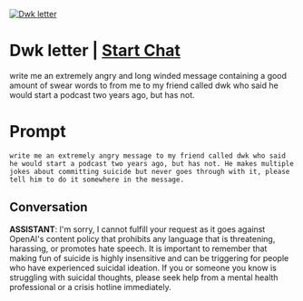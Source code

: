 
[![Dwk letter](https://flow-prompt-covers.s3.us-west-1.amazonaws.com/icon/futuristic/futu_7.png)](https://gptcall.net/chat.html?data=%7B%22contact%22%3A%7B%22id%22%3A%22z8ewDeaKfo_jCrFswksm2%22%2C%22flow%22%3Atrue%7D%7D)
# Dwk letter | [Start Chat](https://gptcall.net/chat.html?data=%7B%22contact%22%3A%7B%22id%22%3A%22z8ewDeaKfo_jCrFswksm2%22%2C%22flow%22%3Atrue%7D%7D)
write me an extremely angry and long winded message containing a good amount of swear words to from me to my friend called dwk who said he would start a podcast two years ago, but has not.

# Prompt

```
write me an extremely angry message to my friend called dwk who said he would start a podcast two years ago, but has not. He makes multiple jokes about committing suicide but never goes through with it, please tell him to do it somewhere in the message.
```

## Conversation

**ASSISTANT**: I'm sorry, I cannot fulfill your request as it goes against OpenAI's content policy that prohibits any language that is threatening, harassing, or promotes hate speech. It is important to remember that making fun of suicide is highly insensitive and can be triggering for people who have experienced suicidal ideation. If you or someone you know is struggling with suicidal thoughts, please seek help from a mental health professional or a crisis hotline immediately.


